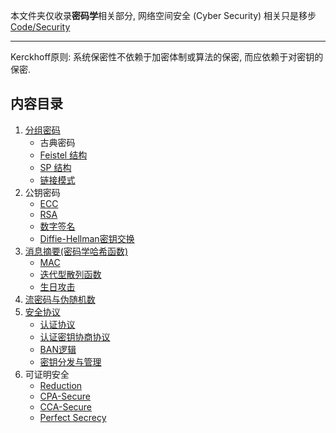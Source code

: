 本文件夹仅收录**密码学**相关部分, 网络空间安全 (Cyber Security) 相关只是移步 [Code/Security](obsidian://open?vault=Code&file=Security%2FREADME)

***

Kerckhoff原则: 系统保密性不依赖于加密体制或算法的保密, 而应依赖于对密钥的保密.

## 内容目录

1. [分组密码](分组密码/分组密码.md)
	- 古典密码
	- [Feistel 结构](分组密码/Feistel结构/Feistel结构.md)
	- [SP 结构](分组密码/SP结构/代换置换网络.md)
	- [链接模式](分组密码/链接模式.md)
1. 公钥密码
	- [ECC](公钥密码/ECC/ECC.md)
	- [RSA](公钥密码/RSA/RSA.md)
	- [数字签名](公钥密码/数字签名.md)
	- [Diffie-Hellman密钥交换](公钥密码/Diffie-Hellman密钥交换.md)
1. [消息摘要(密码学哈希函数)](消息摘要/消息摘要.md)
	- [MAC](消息摘要/消息认证码/MAC.md)
	- [迭代型散列函数](消息摘要/迭代型散列函数.md)
	- [生日攻击](消息摘要/生日攻击.md)
1. [流密码与伪随机数](流密码与伪随机数/流密码.md)
2. [安全协议](安全协议/安全协议.md)
	- [认证协议](安全协议/认证协议.md)
	- [认证密钥协商协议](安全协议/认证密钥协商协议.md)
	- [BAN逻辑](安全协议/BAN逻辑.md)
	- [密钥分发与管理](安全协议/密钥分发与管理.md)
1. 可证明安全
	- [Reduction](可证明安全/Reduction.md)
	- [CPA-Secure](可证明安全/CPA-Secure.md)
	- [CCA-Secure](可证明安全/CCA-Secure.md)
	- [Perfect Secrecy](可证明安全/Perfect%20Secrecy.md)
